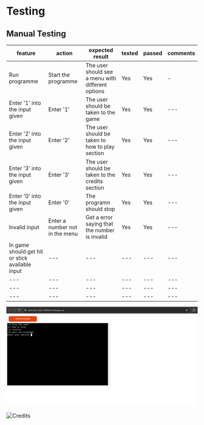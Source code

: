 # Testing

## Manual Testing

| feature | action | expected result | tested | passed | comments |
| --- | --- | --- | --- | --- | --- |
| Run programme | Start the programme | The user should see a menu with different options | Yes | Yes | - |
| Enter '1' into the input given | Enter '1' | The user should be taken to the game | Yes | Yes | --- |
| Enter '2' into the input given | Enter '2' | The user should be taken to how to play section | Yes | Yes | --- |
| Enter '3' into the input given | Enter '3' | The user should be taken to the credits section | Yes | Yes | --- |
| Enter '0' into the input given | Enter '0' | The programn should stop | Yes | Yes | --- |
| Invalid input | Enter a number not in the menu | Get a error saying that the number is invalid | Yes | Yes | --- |
| In game should get hit or stick available input | --- | --- | --- | --- | --- |
| --- | --- | --- | --- | --- | --- |
| --- | --- | --- | --- | --- | --- |
| --- | --- | --- | --- | --- | --- |


![Menu](documentation/blackjack-menu.png)





![Credits](documentation/live-code-credits)
